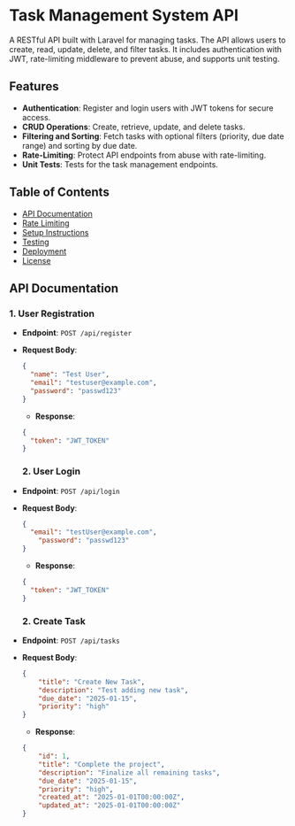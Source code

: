 # Task Management System API

A RESTful API built with Laravel for managing tasks. The API allows users to create, read, update, delete, and filter tasks. It includes authentication with JWT, rate-limiting middleware to prevent abuse, and supports unit testing.

## Features

- **Authentication**: Register and login users with JWT tokens for secure access.
- **CRUD Operations**: Create, retrieve, update, and delete tasks.
- **Filtering and Sorting**: Fetch tasks with optional filters (priority, due date range) and sorting by due date.
- **Rate-Limiting**: Protect API endpoints from abuse with rate-limiting.
- **Unit Tests**: Tests for the task management endpoints.

## Table of Contents

- [API Documentation](#api-documentation)
- [Rate Limiting](#rate-limiting)
- [Setup Instructions](#setup-instructions)
- [Testing](#testing)
- [Deployment](#deployment)
- [License](#license)

## API Documentation

### 1. User Registration
- **Endpoint**: `POST /api/register`
- **Request Body**:
  ```json
  {
    "name": "Test User",
    "email": "testuser@example.com",
    "password": "passwd123"
  }
  ```

  - **Response**:
  ```json
  {
    "token": "JWT_TOKEN"
  }
  ```

  ### 2. User Login
- **Endpoint**: `POST /api/login`
- **Request Body**:
  ```json
  {
    "email": "testUser@example.com",
      "password": "passwd123"
  }
  ```

  - **Response**:
  ```json
  {
    "token": "JWT_TOKEN"
  }
  ```

   ### 2. Create Task
- **Endpoint**: `POST /api/tasks`
- **Request Body**:
  ```json
  {
      "title": "Create New Task",
      "description": "Test adding new task",
      "due_date": "2025-01-15",
      "priority": "high"
  }
  ```

  - **Response**:
  ```json
  {
      "id": 1,
      "title": "Complete the project",
      "description": "Finalize all remaining tasks",
      "due_date": "2025-01-15",
      "priority": "high",
      "created_at": "2025-01-01T00:00:00Z",
      "updated_at": "2025-01-01T00:00:00Z"
  }
  ```
